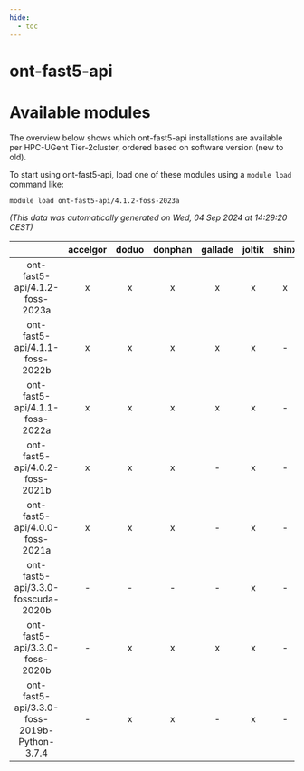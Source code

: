 ```yaml
---
hide:
  - toc
---
```


ont-fast5-api
=============

# Available modules


The overview below shows which ont-fast5-api installations are available per HPC-UGent Tier-2cluster, ordered based on software version (new to old).

To start using ont-fast5-api, load one of these modules using a `module load` command like:

```shell
module load ont-fast5-api/4.1.2-foss-2023a
```

*(This data was automatically generated on Wed, 04 Sep 2024 at 14:29:20 CEST)*  

| |accelgor|doduo|donphan|gallade|joltik|shinx|skitty|
| :---: | :---: | :---: | :---: | :---: | :---: | :---: | :---: |
|ont-fast5-api/4.1.2-foss-2023a|x|x|x|x|x|x|x|
|ont-fast5-api/4.1.1-foss-2022b|x|x|x|x|x|-|x|
|ont-fast5-api/4.1.1-foss-2022a|x|x|x|x|x|-|x|
|ont-fast5-api/4.0.2-foss-2021b|x|x|x|-|x|-|x|
|ont-fast5-api/4.0.0-foss-2021a|x|x|x|-|x|-|x|
|ont-fast5-api/3.3.0-fosscuda-2020b|-|-|-|-|x|-|-|
|ont-fast5-api/3.3.0-foss-2020b|-|x|x|x|x|-|x|
|ont-fast5-api/3.3.0-foss-2019b-Python-3.7.4|-|x|x|-|x|-|x|
